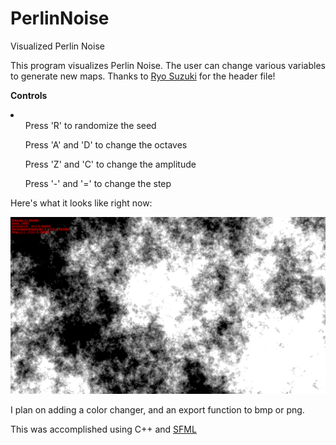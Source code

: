 # PerlinNoise
Visualized Perlin Noise

This program visualizes Perlin Noise. The user can change various variables to generate new maps. 
Thanks to <a href=https://github.com/Reputeless/PerlinNoise/>Ryo Suzuki</a> for the header file!

<b>Controls</b>
<li>
<ul>Press 'R' to randomize the seed</ul>
<ul>Press 'A' and 'D' to change the octaves</ul>
<ul>Press 'Z' and 'C' to change the amplitude</ul>
<ul>Press '-' and '=' to change the step</ul>
</li>

Here's what it looks like right now:

![Output sample](https://github.com/cheggu/PerlinNoise/blob/main/Media/noisetest.gif)

I plan on adding a color changer, and an export function to bmp or png.

This was accomplished using C++ and <a href=https://www.sfml-dev.org/>SFML</a>
